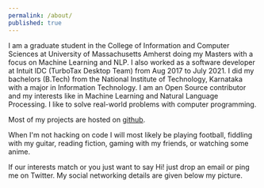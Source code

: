 ```yaml
---
permalink: /about/
published: true
---
```




I am a graduate student in the College of Information and Computer Sciences at University of Massachusetts Amherst doing my Masters with a focus on Machine Learning and NLP. I also worked as a software developer at Intuit IDC (TurboTax Desktop Team) from Aug 2017 to July 2021. I did my bachelors (B.Tech) from the National Institute of Technology, Karnataka with a major in Information Technology. I am an Open Source contributor and my interests like in Machine Learning and Natural Language Processing. I like to solve real-world problems with computer programming.

Most of my projects are hosted on [github](https://github.com/akaysh).

When I'm not hacking on code I will most likely be playing football, fiddling with my guitar, reading fiction, gaming with my friends, or watching some anime.

If our interests match or you just want to say Hi! just drop an email or ping me on Twitter. My social networking details are given below my picture.
